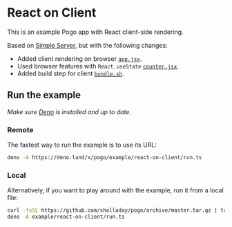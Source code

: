 # React on Client

This is an example Pogo app with React client-side rendering.

Based on [Simple Server](../simple-server), but with the following changes:
 - Added client rendering on browser [`app.jsx`](./client/app.jsx).
 - Used browser features with `React.useState` [`counter.jsx`](./client/counter.jsx).
 - Added build step for client [`bundle.sh`](./bundle.sh).

## Run the example

*Make sure [Deno](https://deno.land/) is installed and up to date.*

### Remote

The fastest way to run the example is to use its URL:

```sh
deno -A https://deno.land/x/pogo/example/react-on-client/run.ts
```

### Local

Alternatively, if you want to play around with the example, run it from a local file:

```sh
curl -fsSL https://github.com/sholladay/pogo/archive/master.tar.gz | tar -xz --strip-components=1 'pogo-master/example'
deno -A example/react-on-client/run.ts
```
